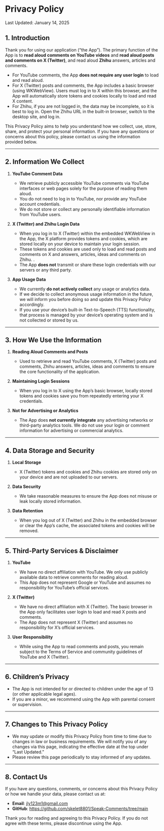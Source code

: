 # Privacy Policy

Last Updated: January 14, 2025

## 1. Introduction
Thank you for using our application (“the App”). The primary function of the App is to **read aloud comments on YouTube videos** and **read aloud posts and comments on X (Twitter)**, and read aloud **Zhihu** answers, articles and comments.  
- For YouTube comments, the App **does not require any user login** to load and read aloud.  
- For X (Twitter) posts and comments, the App includes a basic browser (using WKWebView). Users must log in to X within this browser, and the App will automatically store tokens and cookies locally to load and read X content.
- For Zhihu, if you are not logged in, the data may be incomplete, so it is best to log in. Open the Zhihu URL in the built-in browser, switch to the desktop site, and log in.

This Privacy Policy aims to help you understand how we collect, use, store, share, and protect your personal information. If you have any questions or concerns about this policy, please contact us using the information provided below.

---

## 2. Information We Collect
1. **YouTube Comment Data**  
   - We retrieve publicly accessible YouTube comments via YouTube interfaces or web pages solely for the purpose of reading them aloud.  
   - You do not need to log in to YouTube, nor provide any YouTube account credentials.  
   - We do not store or collect any personally identifiable information from YouTube users.

2. **X (Twitter) and Zhihu Login Data**  
   - When you log in to X (Twitter) within the embedded WKWebView in the App, the X platform provides tokens and cookies, which are stored locally on your device to maintain your login session.  
   - These tokens and cookies are used only to load and read posts and comments on X and answers, articles, ideas and comments on Zhihu. .  
   - The App **does not** transmit or share these login credentials with our servers or any third party.

3. **App Usage Data**  
   - We currently **do not actively collect** any usage or analytics data.  
   - If we decide to collect anonymous usage information in the future, we will inform you before doing so and update this Privacy Policy accordingly.  
   - If you use your device’s built-in Text-to-Speech (TTS) functionality, that process is managed by your device’s operating system and is not collected or stored by us.

---

## 3. How We Use the Information
1. **Reading Aloud Comments and Posts**  
   - Used to retrieve and read YouTube comments, X (Twitter) posts and comments, Zhihu answers, articles, ideas and comments to ensure the core functionality of the application.

2. **Maintaining Login Sessions**  
   - When you log in to X using the App’s basic browser, locally stored tokens and cookies save you from repeatedly entering your X credentials.

3. **Not for Advertising or Analytics**  
   - The App does **not currently integrate** any advertising networks or third-party analytics tools. We do not use your login or comment information for advertising or commercial analytics.

---

## 4. Data Storage and Security
1. **Local Storage**  
   - X (Twitter) tokens and cookies and Zhihu cookies are stored only on your device and are not uploaded to our servers.

2. **Data Security**  
   - We take reasonable measures to ensure the App does not misuse or leak locally stored information.

3. **Data Retention**  
   - When you log out of X (Twitter) and Zhihu in the embedded browser or clear the App’s cache, the associated tokens and cookies will be removed.

---

## 5. Third-Party Services & Disclaimer
1. **YouTube**  
   - We have no direct affiliation with YouTube. We only use publicly available data to retrieve comments for reading aloud.  
   - This App does not represent Google or YouTube and assumes no responsibility for YouTube’s official services.

2. **X (Twitter)**  
   - We have no direct affiliation with X (Twitter). The basic browser in the App only facilitates user login to load and read X posts and comments.  
   - The App does not represent X (Twitter) and assumes no responsibility for X’s official services.

3. **User Responsibility**  
   - While using the App to read comments and posts, you remain subject to the Terms of Service and community guidelines of YouTube and X (Twitter).

---

## 6. Children’s Privacy
- The App is not intended for or directed to children under the age of 13 (or other applicable legal ages).  
- If you are a minor, we recommend using the App with parental consent or supervision.

---

## 7. Changes to This Privacy Policy
- We may update or modify this Privacy Policy from time to time due to changes in law or business requirements. We will notify you of any changes via this page, indicating the effective date at the top under “Last Updated.”  
- Please review this page periodically to stay informed of any updates.

---

## 8. Contact Us
If you have any questions, comments, or concerns about this Privacy Policy or how we handle your data, please contact us at:

- **Email**: jly123m1@gmail.com
- **GitHub**: https://github.com/skelet8801/Speak-Comments/tree/main

Thank you for reading and agreeing to this Privacy Policy. If you do not agree with these terms, please discontinue using the App.

